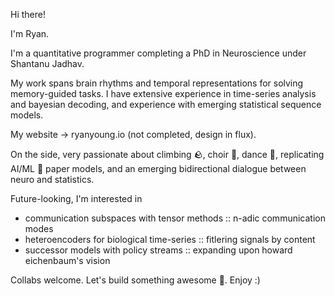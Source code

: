 Hi there!

I'm Ryan.

I'm a quantitative programmer completing a PhD in Neuroscience under Shantanu Jadhav.

My work spans brain rhythms and temporal representations for solving memory-guided tasks. I have extensive experience in time-series analysis and bayesian decoding, and experience with emerging statistical sequence models.

My website → ryanyoung.io (not completed, design in flux).

On the side, very passionate about climbing 🪨, choir 🎵, dance 👯, replicating AI/ML 🤖 paper models, and an emerging bidirectional dialogue between neuro and statistics.

Future-looking, I'm interested in
- communication subspaces with tensor methods :: n-adic communication modes
- heteroencoders for biological time-series :: fitlering signals by content
- successor models with policy streams :: expanding upon howard eichenbaum's vision

Collabs welcome. Let's build something awesome 🧨. Enjoy :)
